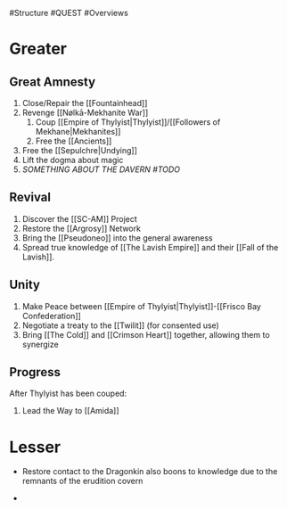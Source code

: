 #Structure #QUEST #Overviews 
# Greater 
## Great Amnesty
1. Close/Repair the [[Fountainhead]]
2. Revenge [[Nølkā-Mekhanite War]]
	1. Coup [[Empire of Thylyist|Thylyist]]/[[Followers of Mekhane|Mekhanites]]
	2. Free the [[Ancients]]
3. Free the [[Sepulchre|Undying]] 
4. Lift the dogma about magic 
5. *SOMETHING ABOUT THE DAVERN #TODO*
## Revival 
1. Discover the [[SC-AM]] Project
2. Restore the [[Argrosy]] Network
3. Bring the [[Pseudoneo]] into the general awareness
4. Spread true knowledge of [[The Lavish Empire]] and their [[Fall of the Lavish]]. 
## Unity
1. Make Peace between [[Empire of Thylyist|Thylyist]]-[[Frisco Bay Confederation]]
2. Negotiate a treaty to the [[Twilit]] (for consented use)
3. Bring [[The Cold]] and [[Crimson Heart]] together, allowing them to synergize
## Progress 
After Thylyist has been couped:
1. Lead the Way to [[Amida]] 
# Lesser
- Restore contact to the Dragonkin
	also boons to knowledge due to the remnants of the erudition covern

- 